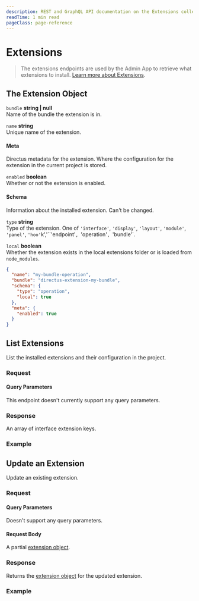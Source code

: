 ```yaml
---
description: REST and GraphQL API documentation on the Extensions collection in Directus.
readTime: 1 min read
pageClass: page-reference
---
```


# Extensions

> The extensions endpoints are used by the Admin App to retrieve what extensions to install.
> [Learn more about Extensions](/user-guide/overview/glossary#extensions).

## The Extension Object

`bundle` **string | null**\
Name of the bundle the extension is in.

`name` **string**\
Unique name of the extension.

#### Meta

Directus metadata for the extension. Where the configuration for the extension in the current project is stored.

`enabled` **boolean**\
Whether or not the extension is enabled.

#### Schema

Information about the installed extension. Can't be changed.

`type` **string**\
Type of the extension. One of `'interface'`, `'display'`, `'layout'`, `'module'`, `'panel'`, `'hoo'`k','``'endpoint'`, `'operation'`,
`'bundle'`.

`local` **boolean**\
Whether the extension exists in the local extensions folder or is loaded from `node_modules`.

```json
{
  "name": "my-bundle-operation",
  "bundle": "directus-extension-my-bundle",
  "schema": {
    "type": "operation",
    "local": true
  },
  "meta": {
    "enabled": true
  }
}
```

## List Extensions

List the installed extensions and their configuration in the project.

### Request

<SnippetToggler :choices="['REST', 'GraphQL', 'SDK']" label="API">
<template #rest>

`GET /extensions/`

</template>
<template #graphql>

`POST /graphql/system`

```graphql
type Query {
	extensions: [extension]
}
```

</template>
<template #sdk>

```js
import { createDirectus, rest, readExtensions } from '@directus/sdk';

const client = createDirectus('directus_project_url').with(rest());

const result = await client.request(readExtensions());
```

</template>
</SnippetToggler>

#### Query Parameters

This endpoint doesn't currently support any query parameters.

### Response

An array of interface extension keys.

### Example

<SnippetToggler :choices="['REST', 'GraphQL', 'SDK']" label="API">
<template #rest>

`GET /extensions/`

</template>
<template #graphql>

`POST /graphql/system`

```graphql
query {
	extensions {
		name
		type
	}
}
```

</template>
<template #sdk>

```js
import { createDirectus, rest, readExtensions } from '@directus/sdk';

const client = createDirectus('https://directus.example.com').with(rest());

const result = await client.request(readExtensions());
```

</template>
</SnippetToggler>

## Update an Extension

Update an existing extension.

### Request

<SnippetToggler :choices="['REST', 'GraphQL', 'SDK']" label="API">
<template #rest>

`PATCH /extension/:bundleOrName/:name?`

Provide a partial [extension object](#the-extension-object) as the body of your request.

</template>
<template #graphql>

`POST /graphql/system`

```graphql
type Mutation {
	update_extensions_item(collection: String!, field: String!, data: update_directus_extensions_input!): directus_extensions
}
```

</template>
<template #sdk>

```js
import { createDirectus, rest, updateExtension } from '@directus/sdk';

const client = createDirectus('directus_project_url').with(rest());

const result = await client.request(updateExtension(bundle, name, partial_extension_object));
```

</template>
</SnippetToggler>

#### Query Parameters

Doesn't support any query parameters.

#### Request Body

A partial [extension object](#the-extension-object).

### Response

Returns the [extension object](#the-extension-object) for the updated extension.

### Example

<SnippetToggler :choices="['REST', 'GraphQL', 'SDK']" label="API">
<template #rest>

`PATCH /extensions/my-bundle/draw-interface`

```json
{
	"meta": {
		"enabled": false
	}
}
```

</template>
<template #graphql>

`POST /graphql/system`

```graphql
mutation {
	update_extensions_item(bundle: null, name: "my-custom-display", data: { meta: { enabled: true } }) {
		name
		type
	}
}
```

</template>
<template #sdk>

```js
import { createDirectus, rest, updateExtension } from '@directus/sdk';

const client = createDirectus('https://directus.example.com').with(rest());

const result = await client.request(
	updateExtension('directus-extension-bundle', 'stock-display', {
		meta: {
			enabled: false
		},
	})
);
```

</template>
</SnippetToggler>
